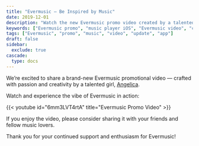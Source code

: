 ```yaml
---
title: "Evermusic – Be Inspired by Music"
date: 2019-12-01
description: "Watch the new Evermusic promo video created by a talented designer and feel the energy behind your favorite music player app."
keywords: ["Evermusic promo", "music player iOS", "Evermusic video", "cloud music app", "audio streaming", "best music app iPhone"]
tags: ["Evermusic", "promo", "music", "video", "update", "app"]
draft: false
sidebar:
  exclude: true
cascade:
  type: docs
---
```


We’re excited to share a brand-new Evermusic promotional video — crafted with passion and creativity by a talented girl, [Angelica](https://vk.com/sharipovaanj).

Watch and experience the vibe of Evermusic in action:

{{< youtube id="6mm3LVT4rtA" title="Evermusic Promo Video" >}}

If you enjoy the video, please consider sharing it with your friends and fellow music lovers.

Thank you for your continued support and enthusiasm for Evermusic!